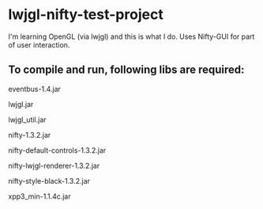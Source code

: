 lwjgl-nifty-test-project
========================
I'm learning OpenGL (via lwjgl) and this is what I do.
Uses Nifty-GUI for part of user interaction.

To compile and run, following libs are required:
------------------------------------------------
eventbus-1.4.jar

lwjgl.jar

lwjgl_util.jar

nifty-1.3.2.jar

nifty-default-controls-1.3.2.jar

nifty-lwjgl-renderer-1.3.2.jar

nifty-style-black-1.3.2.jar

xpp3_min-1.1.4c.jar